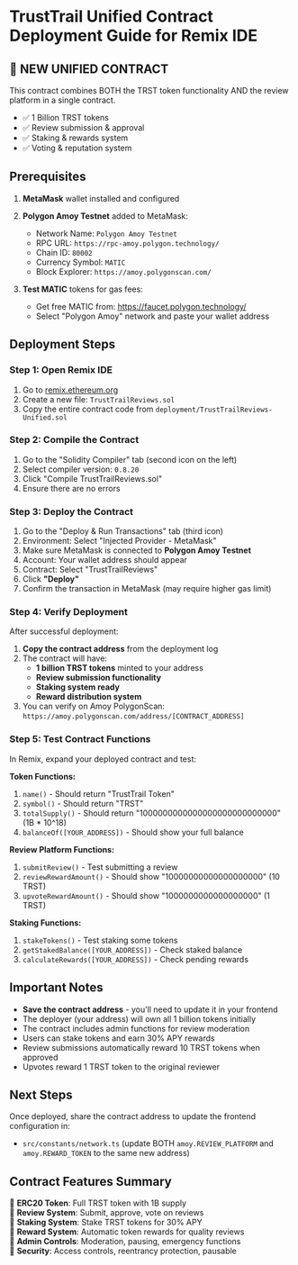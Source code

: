 # TrustTrail Unified Contract Deployment Guide for Remix IDE

## 🚀 NEW UNIFIED CONTRACT
This contract combines BOTH the TRST token functionality AND the review platform in a single contract.
- ✅ 1 Billion TRST tokens
- ✅ Review submission & approval
- ✅ Staking & rewards system  
- ✅ Voting & reputation system

## Prerequisites
1. **MetaMask** wallet installed and configured
2. **Polygon Amoy Testnet** added to MetaMask:
   - Network Name: `Polygon Amoy Testnet`
   - RPC URL: `https://rpc-amoy.polygon.technology/`
   - Chain ID: `80002`
   - Currency Symbol: `MATIC`
   - Block Explorer: `https://amoy.polygonscan.com/`

3. **Test MATIC** tokens for gas fees:
   - Get free MATIC from: https://faucet.polygon.technology/
   - Select "Polygon Amoy" network and paste your wallet address

## Deployment Steps

### Step 1: Open Remix IDE
1. Go to [remix.ethereum.org](https://remix.ethereum.org)
2. Create a new file: `TrustTrailReviews.sol`
3. Copy the entire contract code from `deployment/TrustTrailReviews-Unified.sol`

### Step 2: Compile the Contract
1. Go to the "Solidity Compiler" tab (second icon on the left)
2. Select compiler version: `0.8.20`
3. Click "Compile TrustTrailReviews.sol"
4. Ensure there are no errors

### Step 3: Deploy the Contract
1. Go to the "Deploy & Run Transactions" tab (third icon)
2. Environment: Select "Injected Provider - MetaMask"
3. Make sure MetaMask is connected to **Polygon Amoy Testnet**
4. Account: Your wallet address should appear
5. Contract: Select "TrustTrailReviews"
6. Click **"Deploy"**
7. Confirm the transaction in MetaMask (may require higher gas limit)

### Step 4: Verify Deployment
After successful deployment:
1. **Copy the contract address** from the deployment log
2. The contract will have:
   - **1 billion TRST tokens** minted to your address
   - **Review submission functionality**
   - **Staking system ready**
   - **Reward distribution system**
3. You can verify on Amoy PolygonScan: `https://amoy.polygonscan.com/address/[CONTRACT_ADDRESS]`

### Step 5: Test Contract Functions
In Remix, expand your deployed contract and test:

**Token Functions:**
1. `name()` - Should return "TrustTrail Token"
2. `symbol()` - Should return "TRST"
3. `totalSupply()` - Should return "1000000000000000000000000000" (1B * 10^18)
4. `balanceOf([YOUR_ADDRESS])` - Should show your full balance

**Review Platform Functions:**
1. `submitReview()` - Test submitting a review
2. `reviewRewardAmount()` - Should show "10000000000000000000" (10 TRST)
3. `upvoteRewardAmount()` - Should show "1000000000000000000" (1 TRST)

**Staking Functions:**
1. `stakeTokens()` - Test staking some tokens
2. `getStakedBalance([YOUR_ADDRESS])` - Check staked balance
3. `calculateRewards([YOUR_ADDRESS])` - Check pending rewards

## Important Notes
- **Save the contract address** - you'll need to update it in your frontend
- The deployer (your address) will own all 1 billion tokens initially
- The contract includes admin functions for review moderation
- Users can stake tokens and earn 30% APY rewards
- Review submissions automatically reward 10 TRST tokens when approved
- Upvotes reward 1 TRST token to the original reviewer

## Next Steps
Once deployed, share the contract address to update the frontend configuration in:
- `src/constants/network.ts` (update BOTH `amoy.REVIEW_PLATFORM` and `amoy.REWARD_TOKEN` to the same new address)

## Contract Features Summary
🔹 **ERC20 Token**: Full TRST token with 1B supply  
🔹 **Review System**: Submit, approve, vote on reviews  
🔹 **Staking System**: Stake TRST tokens for 30% APY  
🔹 **Reward System**: Automatic token rewards for quality reviews  
🔹 **Admin Controls**: Moderation, pausing, emergency functions  
🔹 **Security**: Access controls, reentrancy protection, pausable